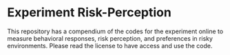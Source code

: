 #  Experiment Risk-Perception
This repository has a compendium of the codes for the experiment online to measure behavioral responses, risk perception, and preferences in risky environments. Please read the license to have access and use the code.


